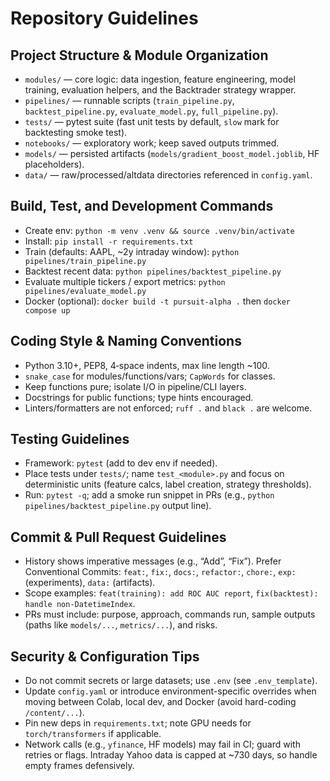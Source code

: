 # Repository Guidelines

## Project Structure & Module Organization
- `modules/` — core logic: data ingestion, feature engineering, model training,
  evaluation helpers, and the Backtrader strategy wrapper.
- `pipelines/` — runnable scripts (`train_pipeline.py`, `backtest_pipeline.py`,
  `evaluate_model.py`, `full_pipeline.py`).
- `tests/` — pytest suite (fast unit tests by default, `slow` mark for
  backtesting smoke test).
- `notebooks/` — exploratory work; keep saved outputs trimmed.
- `models/` — persisted artifacts (`models/gradient_boost_model.joblib`, HF
  placeholders).
- `data/` — raw/processed/altdata directories referenced in `config.yaml`.

## Build, Test, and Development Commands
- Create env: `python -m venv .venv && source .venv/bin/activate`
- Install: `pip install -r requirements.txt`
- Train (defaults: AAPL, ~2y intraday window): `python pipelines/train_pipeline.py`
- Backtest recent data: `python pipelines/backtest_pipeline.py`
- Evaluate multiple tickers / export metrics: `python pipelines/evaluate_model.py`
- Docker (optional): `docker build -t pursuit-alpha .` then `docker compose up`

## Coding Style & Naming Conventions
- Python 3.10+, PEP8, 4‑space indents, max line length ~100.
- `snake_case` for modules/functions/vars; `CapWords` for classes.
- Keep functions pure; isolate I/O in pipeline/CLI layers.
- Docstrings for public functions; type hints encouraged.
- Linters/formatters are not enforced; `ruff .` and `black .` are welcome.

## Testing Guidelines
- Framework: `pytest` (add to dev env if needed).
- Place tests under `tests/`; name `test_<module>.py` and focus on deterministic units (feature calcs, label creation, strategy thresholds).
- Run: `pytest -q`; add a smoke run snippet in PRs (e.g., `python pipelines/backtest_pipeline.py` output line).

## Commit & Pull Request Guidelines
- History shows imperative messages (e.g., “Add”, “Fix”). Prefer Conventional Commits: `feat:`, `fix:`, `docs:`, `refactor:`, `chore:`, `exp:` (experiments), `data:` (artifacts).
- Scope examples: `feat(training): add ROC AUC report`, `fix(backtest): handle non‑DatetimeIndex`.
- PRs must include: purpose, approach, commands run, sample outputs (paths like
  `models/...`, `metrics/...`), and risks.

## Security & Configuration Tips
- Do not commit secrets or large datasets; use `.env` (see `.env_template`).
- Update `config.yaml` or introduce environment-specific overrides when moving
  between Colab, local dev, and Docker (avoid hard-coding `/content/...`).
- Pin new deps in `requirements.txt`; note GPU needs for `torch/transformers` if applicable.
- Network calls (e.g., `yfinance`, HF models) may fail in CI; guard with retries
  or flags. Intraday Yahoo data is capped at ~730 days, so handle empty frames
  defensively.
